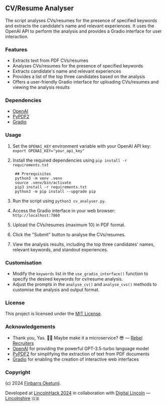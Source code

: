 ## CV/Resume Analyser

The script analyses CVs/resumes for the presence of specified keywords and extracts the candidate's name and relevant experiences. It uses the OpenAI API to perform the analysis and provides a Gradio interface for user interaction.

### Features

- Extracts text from PDF CVs/resumes
- Analyses CVs/resumes for the presence of specified keywords
- Extracts candidate's name and relevant experiences
- Provides a list of the top three candidates based on the analysis
- Offers a user-friendly Gradio interface for uploading CVs/resumes and viewing the analysis results

### Dependencies

- [OpenAI](https://www.openai.com/)
- [PyPDF2](https://github.com/py-pdf/PyPDF2)
- [Gradio](https://gradio.app/)

### Usage

1. Set the `OPENAI_KEY` environment variable with your OpenAI API key: `export OPENAI_KEY="your_api_key"`
2. Install the required dependencies using `pip install -r requirements.txt`

   ```
    ## Prerequisites
    python3 -m venv .venv
    source .venv/bin/activate
    pip3 install -r requirements.txt
    python3 -m pip install --upgrade pip
   ```

3. Run the script using `python3 cv_analyser.py`.
4. Access the Gradio interface in your web browser: `http://localhost:7860`
5. Upload the CVs/resumes (maximum 10) in PDF format.
6. Click the "Submit" button to analyse the CVs/resumes.
7. View the analysis results, including the top three candidates' names, relevant keywords, and standout experiences.

### Customisation

- Modify the `keywords` list in the `use_gradio_interface()` function to specify the desired keywords for cv/resume analysis.
- Adjust the prompts in the `analyse_cv()` and `analyse_cvs()` methods to customise the analysis and output format.

### License

This project is licensed under the [MIT License](LICENSE).

### Acknowledgements

- Thank you, Yas. 🙏🏽 Maybe make it a microservice? 😎 — [Rebel Recruiters](https://www.rebelrecruiters.co.uk/)
- [OpenAI](https://www.openai.com/) for providing the powerful GPT-3.5-turbo language model
- [PyPDF2](https://github.com/py-pdf/PyPDF2) for simplifying the extraction of text from PDF documents
- [Gradio](https://gradio.app/) for enabling the creation of interactive web interfaces

### Copyright

(c) 2024 [Finbarrs Oketunji](https://finbarrs.eu).

Developed at [LincolnHack 2024](https://2024.lincolnhack.org/) in collaboration with [Digital Lincoln](https://www.digitallincoln.co.uk/) — [Lincolnshire](https://en.wikipedia.org/wiki/Lincolnshire) 🇬🇧